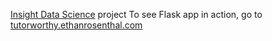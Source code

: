 [Insight Data Science](http://www.insightdatascience.com) project
To see Flask app in action, go to [tutorworthy.ethanrosenthal.com](http://tutorworthy.ethanrosenthal.com)
